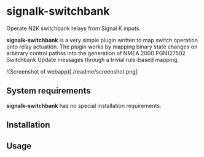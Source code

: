 # signalk-switchbank

Operate N2K switchbank relays from Signal K inputs.

__signalk-switchbank__ is a very simple plugin written to map switch operation
onto relay actuation.
The plugin works by mapping binary state changes on arbitrary control pathss
into the generation of NMEA 2000 PGN127502 Switchbank Update messages through
a trivial rule-based mapping.

!(Screenshot of webapp)[./readme/screenshot.png]

## System requirements

__signalk-switchbank__ has no special installation requirements.


## Installation

## Usage
